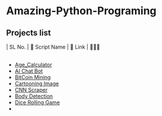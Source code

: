 # Amazing-Python-Programing
## Projects list
| SL No\.  | 🚀 Script Name             | 🔗 Link    |  👩🏻‍💻 </br></br>

- [Age_Calculator](Age_Calculator)
- [AI Chat Bot](<AI Chat Bot>)
- [BitCoin Mining](<BitCoin Mining>)
- [Cartooning Image](<Cartooning Image>)
- [CNN Scraper](<CNN Scraper>)
- [Body Detection](<Body Detection>)
- [Dice Rolling Game](<Dice Rolling Game>)
- 